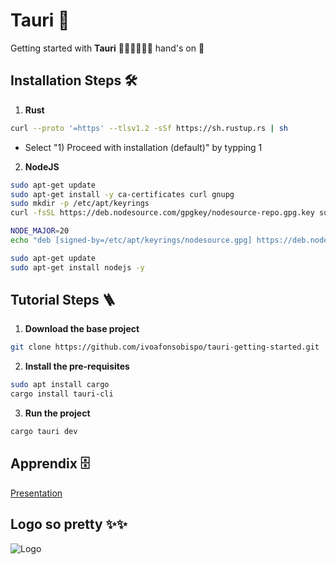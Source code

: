 
# Tauri 🦀

Getting started with **Tauri** 🦀🦀🦀🦀🦀🦀 hand's on 👐 


## Installation Steps 🛠️

1. **Rust**

```bash
curl --proto '=https' --tlsv1.2 -sSf https://sh.rustup.rs | sh
```
- Select "1) Proceed with installation (default)" by typping 1
    
2. **NodeJS**

```bash
sudo apt-get update
sudo apt-get install -y ca-certificates curl gnupg
sudo mkdir -p /etc/apt/keyrings
curl -fsSL https://deb.nodesource.com/gpgkey/nodesource-repo.gpg.key sudo gpg --dearmor -o /etc/apt/keyrings/nodesource.gpg
```
```bash
NODE_MAJOR=20
echo "deb [signed-by=/etc/apt/keyrings/nodesource.gpg] https://deb.nodesource.com/node_$NODE_MAJOR.x nodistro main" | sudo tee /etc/apt/sources.list.d/nodesource.list
```

```bash
sudo apt-get update
sudo apt-get install nodejs -y
```

## Tutorial Steps 🪜

1. **Download the base project**

```bash
git clone https://github.com/ivoafonsobispo/tauri-getting-started.git
```

2. **Install the pre-requisites**

```bash
sudo apt install cargo
cargo install tauri-cli
```

3. **Run the project**

```bash
cargo tauri dev
```

## Apprendix 🗄️

[Presentation](https://www.overleaf.com/read/fvbfxqjcpdzh#0ba971)

## Logo so pretty ✨✨

![Logo](https://dev-to-uploads.s3.amazonaws.com/uploads/articles/th5xamgrr6se0x5ro4g6.png)

